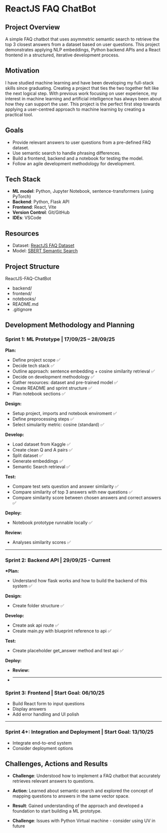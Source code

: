 # ReactJS FAQ ChatBot

## Project Overview

A simple FAQ chatbot that uses asymmetric semantic search to retrieve the top 3 closest answers from a dataset based on user questions. This project demonstrates applying NLP embeddings, Python backend APIs and a React frontend in a structured, iterative development process.

## Motivation

I have studied machine learning and have been developing my full-stack skills since graduating. Creating a project that ties the two together felt like the next logical step. With previous work focusing on user experience, my interest in machine learning and artificial intelligence has always been about how they can support the user. This project is the perfect first step towards applying a user-centred approach to machine learning by creating a practical tool.

## Goals

- Provide relevant answers to user questions from a pre-defined FAQ dataset.
- Use semantic search to handle phrasing differences.
- Build a frontend, backend and a notebook for testing the model.
- Follow an agile development methodology for development.

## Tech Stack

- **ML model**: Python, Jupyter Notebook, sentence-transformers (using PyTorch)
- **Backend**: Python, Flask API
- **Frontend**: React, Vite
- **Version Control**: Git/GitHub
- **IDEs**: VSCode

## Resources

- Dataset: [ReactJS FAQ Dataset](https://www.kaggle.com/datasets/savanidhruv/reactjs-faq-dataset)
- Model: [SBERT Semantic Search](https://www.sbert.net/examples/sentence_transformer/applications/semantic-search/README.html)

## Project Structure

ReactJS-FAQ-ChatBot

- backend/
- frontend/
- notebooks/
- README.md
- .gitignore

## Development Methodology and Planning

### Sprint 1: ML Prototype | 17/09/25 – 28/09/25

**Plan:**

- Define project scope ✅
- Decide tech stack ✅
- Outline approach: sentence embedding + cosine similarity retrieval ✅
- Decide on development methodology ✅
- Gather resources: dataset and pre-trained model ✅
- Create README and sprint structure ✅
- Plan notebook sections ✅

**Design:**

- Setup project, imports and notebook enviroment ✅
- Define preprocessing steps ✅
- Select simularity metric: cosine (standard) ✅

**Develop:**

- Load dataset from Kaggle ✅
- Create clean Q and A pairs ✅
- Split dataset ✅
- Generate embeddings ✅
- Semantic Search retrieval ✅

**Test:**

- Compare test sets question and answer similarity ✅
- Compare similarity of top 3 answers with new questions ✅
- Compare similarity score between chosen answers and correct answers ✅

**Deploy:**

- Notebook prototype runnable locally ✅

**Review:**

- Analyses similarity scores ✅

---

### Sprint 2: Backend API | 29/09/25 - Current

**\*Plan:**

- Understand how flask works and how to build the backend of this system ✅

**Design:**

- Create folder structure ✅

**Develop:**

- Create ask api route ✅
- Create main.py with blueprint reference to api ✅

**Test:**

- Create placeholder get_answer method and test api ✅

**Deploy:**

- **Review:**

- ***

### Sprint 3: Frontend | Start Goal: 06/10/25

- Build React form to input questions
- Display answers
- Add error handling and UI polish

---

### Sprint 4+: Integration and Deployment | Start Goal: 13/10/25

- Integrate end-to-end system
- Consider deployment options

## Challenges, Actions and Results

- **Challenge**: Understood how to implement a FAQ chatbot that accurately retrieves relevant answers to questions.
- **Action**: Learned about semantic search and explored the concept of mapping questions to answers in the same vector space.
- **Result**: Gained understanding of the approach and developed a foundation to start building a ML prototype.

- **Challenge**: Issues with Python Virtual machine - consider using UV in future
